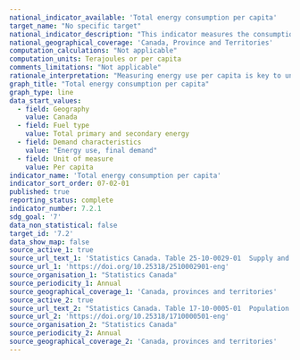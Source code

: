 ```yaml
---
national_indicator_available: 'Total energy consumption per capita'
target_name: "No specific target"
national_indicator_description: "This indicator measures the consumption of different type of energy per capita."
national_geographical_coverage: 'Canada, Province and Territories'
computation_calculations: "Not applicable"
computation_units: Terajoules or per capita
comments_limitations: "Not applicable"
rationale_interpretation: "Measuring energy use per capita is key to understanding how we can ensure clean growth."
graph_title: "Total energy consumption per capita"
graph_type: line
data_start_values:
  - field: Geography
    value: Canada
  - field: Fuel type
    value: Total primary and secondary energy
  - field: Demand characteristics
    value: "Energy use, final demand"
  - field: Unit of measure
    value: Per capita
indicator_name: 'Total energy consumption per capita'
indicator_sort_order: 07-02-01
published: true
reporting_status: complete
indicator_number: 7.2.1
sdg_goal: '7'
data_non_statistical: false
target_id: '7.2'
data_show_map: false
source_active_1: true
source_url_text_1: 'Statistics Canada. Table 25-10-0029-01  Supply and demand of primary and secondary energy in terajoules, annual'
source_url_1: 'https://doi.org/10.25318/2510002901-eng'
source_organisation_1: "Statistics Canada"
source_periodicity_1: Annual
source_geographical_coverage_1: 'Canada, provinces and territories'
source_active_2: true
source_url_text_2: "Statistics Canada. Table 17-10-0005-01  Population estimates on July 1st, by age and sex"
source_url_2: 'https://doi.org/10.25318/1710000501-eng'
source_organisation_2: "Statistics Canada"
source_periodicity_2: Annual
source_geographical_coverage_2: 'Canada, provinces and territories'
---
```

